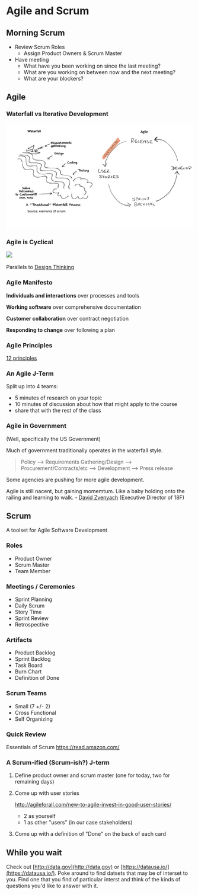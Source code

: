 # Agile and Scrum

## Morning Scrum
- Review Scrum Roles
	- Assign Product Owners & Scrum Master
- Have meeting
	- What have you been working on since the last meeting?
	- What are you working on between now and the next meeting?
	- What are your blockers?

## Agile

### Waterfall vs Iterative Development

![](assets/waterfallvsagile.png)

### Agile is Cyclical
![](https://www.evernote.com/shard/s150/sh/638b2cde-a6b4-4e4b-a299-519096ac92eb/f49ab3ede265cff7/res/8ecec91f-add1-435e-91f9-79a5585e4ff0/skitch.jpg?resizeSmall&width=832)

Parallels to [Design Thinking](https://dschool.stanford.edu/groups/k12/wiki/17cff/Steps_in_a_Design_Thinking_Process.html)

### Agile Manifesto

**Individuals and interactions** over processes and tools

**Working software** over comprehensive documentation

**Customer collaboration** over contract negotiation

**Responding to change** over following a plan

<!--
2. Review Software Development Lifecyle & Iterative Development
3. Agile vs Scrum
4. Review Agile Mainfesto
5. Review Scrum
	- roles
		- product owner
		- scrum master
		- team member
	- artifacts
		- product backlog
		- sprint backlog
		- burn chart
		- task board
		- definition of done
	- meetings
		- daily scrum
		- storytime
		- sprint review
		- retrospective
6. Introduce the Scrummy Class
	- User Stories for the Class
	- Agile Activity
-->


### Agile Principles
[12 principles](https://www.agilealliance.org/agile101/12-principles-behind-the-agile-manifesto/)

### An Agile J-Term
Split up into 4 teams:
	
- 5 minutes of research on your topic
- 10 minutes of discussion about how that might apply to the course
- share that with the rest of the class

### Agile in Government
(Well, specifically the US Government)

Much of government traditionally operates in the waterfall style.

> Policy --> 
> Requirements Gathering/Design --> 
> Procurement/Contracts/etc --> 
> Development --> 
> Press release

Some agencies are pushing for more agile development.

Agile is still nacent, but gaining momemtum. Like a baby holding onto the railing and learning to walk. -
[David Zvenyach](https://www.linkedin.com/in/vdavez) (Executive
Director of 18F)

## Scrum

A toolset for Agile Software Development

### Roles

- Product Owner
- Scrum Master
- Team Member

### Meetings / Ceremonies

- Sprint Planning
- Daily Scrum
- Story Time
- Sprint Review
- Retrospective

### Artifacts

- Product Backlog
- Sprint Backlog
- Task Board
- Burn Chart
- Definition of Done 

### Scrum Teams

* Small (7 +/- 2)
* Cross Functional
* Self Organizing

### Quick Review
Essentials of Scrum
https://read.amazon.com/

### A Scrum-ified (Scrum-ish?) J-term

1. Define product owner and scrum master (one for today, two for remaining days)
2. Come up with user stories

	http://agileforall.com/new-to-agile-invest-in-good-user-stories/
	
	* 2 as yourself
	* 1 as other "users" (in our case stakeholders)

3. Come up with a definition of "Done" on the back of each card





## While you wait

Check out [http://data.gov](http://data.gov) or [https://datausa.io/](https://datausa.io/). Poke around to find datsets that may be of interset to you. Find one that you find of particular interst and think of the kinds of questions you'd like to answer with it.

